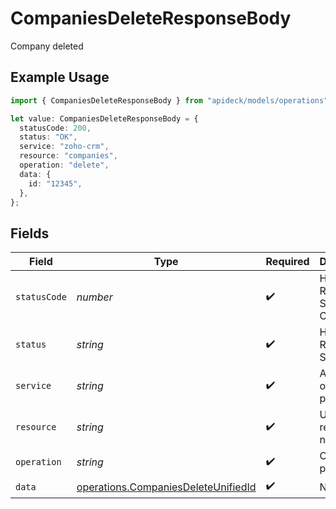 # CompaniesDeleteResponseBody

Company deleted

## Example Usage

```typescript
import { CompaniesDeleteResponseBody } from "apideck/models/operations";

let value: CompaniesDeleteResponseBody = {
  statusCode: 200,
  status: "OK",
  service: "zoho-crm",
  resource: "companies",
  operation: "delete",
  data: {
    id: "12345",
  },
};
```

## Fields

| Field                                                                                      | Type                                                                                       | Required                                                                                   | Description                                                                                | Example                                                                                    |
| ------------------------------------------------------------------------------------------ | ------------------------------------------------------------------------------------------ | ------------------------------------------------------------------------------------------ | ------------------------------------------------------------------------------------------ | ------------------------------------------------------------------------------------------ |
| `statusCode`                                                                               | *number*                                                                                   | :heavy_check_mark:                                                                         | HTTP Response Status Code                                                                  | 200                                                                                        |
| `status`                                                                                   | *string*                                                                                   | :heavy_check_mark:                                                                         | HTTP Response Status                                                                       | OK                                                                                         |
| `service`                                                                                  | *string*                                                                                   | :heavy_check_mark:                                                                         | Apideck ID of service provider                                                             | zoho-crm                                                                                   |
| `resource`                                                                                 | *string*                                                                                   | :heavy_check_mark:                                                                         | Unified API resource name                                                                  | companies                                                                                  |
| `operation`                                                                                | *string*                                                                                   | :heavy_check_mark:                                                                         | Operation performed                                                                        | delete                                                                                     |
| `data`                                                                                     | [operations.CompaniesDeleteUnifiedId](../../models/operations/companiesdeleteunifiedid.md) | :heavy_check_mark:                                                                         | N/A                                                                                        |                                                                                            |